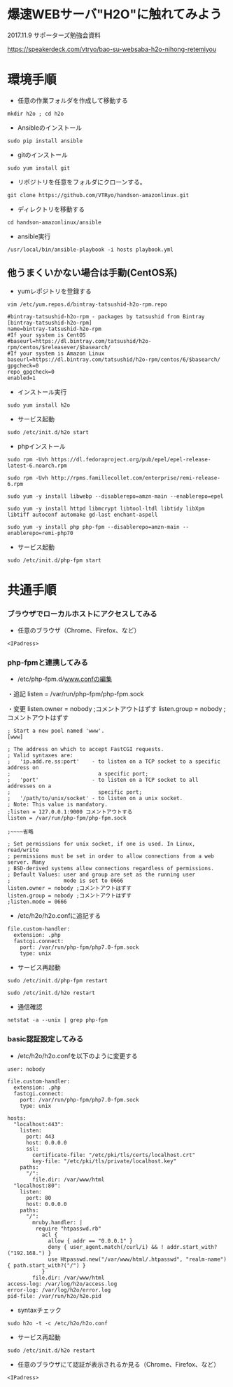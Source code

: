 # 爆速WEBサーバ"H2O"に触れてみよう
2017.11.9 サポーターズ勉強会資料

https://speakerdeck.com/vtryo/bao-su-websaba-h2o-nihong-retemiyou

# 環境手順

* 任意の作業フォルダを作成して移動する

`mkdir h2o ; cd h2o`

* Ansibleのインストール

`sudo pip install ansible`

* gitのインストール

`sudo yum install git`

* リポジトリを任意をフォルダにクローンする。

`git clone https://github.com/VTRyo/handson-amazonlinux.git`

* ディレクトリを移動する

`cd handson-amazonlinux/ansible`

* ansible実行

`/usr/local/bin/ansible-playbook -i hosts playbook.yml`

## 他うまくいかない場合は手動(CentOS系)

* yumレポジトリを登録する

`vim /etc/yum.repos.d/bintray-tatsushid-h2o-rpm.repo`

```
#bintray-tatsushid-h2o-rpm - packages by tatsushid from Bintray
[bintray-tatsushid-h2o-rpm]
name=bintray-tatsushid-h2o-rpm
#If your system is CentOS
#baseurl=https://dl.bintray.com/tatsushid/h2o-rpm/centos/$releasever/$basearch/
#If your system is Amazon Linux
baseurl=https://dl.bintray.com/tatsushid/h2o-rpm/centos/6/$basearch/
gpgcheck=0
repo_gpgcheck=0
enabled=1
```

* インストール実行

`sudo yum install h2o`

* サービス起動

`sudo /etc/init.d/h2o start`

* phpインストール

`sudo rpm -Uvh https://dl.fedoraproject.org/pub/epel/epel-release-latest-6.noarch.rpm`

`sudo rpm -Uvh http://rpms.famillecollet.com/enterprise/remi-release-6.rpm`

`sudo yum -y install libwebp --disablerepo=amzn-main --enablerepo=epel`

`sudo yum -y install httpd libmcrypt libtool-ltdl libtidy libXpm libtiff autoconf automake gd-last enchant-aspell`

`sudo yum -y install php php-fpm --disablerepo=amzn-main --enablerepo=remi-php70`

* サービス起動

`sudo /etc/init.d/php-fpm start`

# 共通手順

### ブラウザでローカルホストにアクセスしてみる

* 任意のブラウザ（Chrome、Firefox、など）

`<IPadress>`

### php-fpmと連携してみる

* /etc/php-fpm.d/www.confの編集

・追記
listen = /var/run/php-fpm/php-fpm.sock

・変更
listen.owner = nobody ;コメントアウトはずす
listen.group = nobody ;コメントアウトはずす

```
; Start a new pool named 'www'.
[www]

; The address on which to accept FastCGI requests.
; Valid syntaxes are:
;   'ip.add.re.ss:port'    - to listen on a TCP socket to a specific address on
;                            a specific port;
;   'port'                 - to listen on a TCP socket to all addresses on a
;                            specific port;
;   '/path/to/unix/socket' - to listen on a unix socket.
; Note: This value is mandatory.
;listen = 127.0.0.1:9000 コメントアウトする
listen = /var/run/php-fpm/php-fpm.sock

;~~~~省略

; Set permissions for unix socket, if one is used. In Linux, read/write
; permissions must be set in order to allow connections from a web server. Many
; BSD-derived systems allow connections regardless of permissions.
; Default Values: user and group are set as the running user
;                 mode is set to 0666
listen.owner = nobody ;コメントアウトはずす
listen.group = nobody ;コメントアウトはずす
;listen.mode = 0666
```

* /etc/h2o/h2o.confに追記する

```
file.custom-handler:
  extension: .php
  fastcgi.connect:
    port: /var/run/php-fpm/php7.0-fpm.sock
    type: unix
```

* サービス再起動

`sudo /etc/init.d/php-fpm restart`

`sudo /etc/init.d/h2o restart`

* 通信確認

`netstat -a --unix | grep php-fpm`

### basic認証設定してみる

* /etc/h2o/h2o.confを以下のように変更する

```
user: nobody

file.custom-handler:
  extension: .php
  fastcgi.connect:
    port: /var/run/php-fpm/php7.0-fpm.sock
    type: unix

hosts:
  "localhost:443":
    listen:
      port: 443
      host: 0.0.0.0
      ssl:
        certificate-file: "/etc/pki/tls/certs/localhost.crt"
        key-file: "/etc/pki/tls/private/localhost.key"
    paths:
      "/":
        file.dir: /var/www/html
  "localhost:80":
    listen:
      port: 80
      host: 0.0.0.0
    paths:
      "/":
        mruby.handler: |
         require "htpasswd.rb"
           acl {
             allow { addr == "0.0.0.1" }
             deny { user_agent.match(/curl/i) && ! addr.start_with?("192.168.") }
             use Htpasswd.new("/var/www/html/.htpasswd", "realm-name") { path.start_with?("/") }
           }
        file.dir: /var/www/html
access-log: /var/log/h2o/access.log
error-log: /var/log/h2o/error.log
pid-file: /var/run/h2o/h2o.pid
```

* syntaxチェック

`sudo h2o -t -c /etc/h2o/h2o.conf`

* サービス再起動

`sudo /etc/init.d/h2o restart`

* 任意のブラウザにて認証が表示されるか見る（Chrome、Firefox、など）

`<IPadress>`
